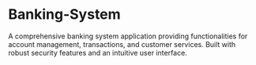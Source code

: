 # Banking-System
A comprehensive banking system application providing functionalities for account management, transactions, and customer services. Built with robust security features and an intuitive user interface.
